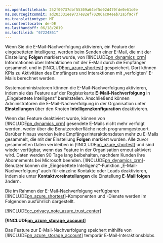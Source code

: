 ```yaml
---
ms.openlocfilehash: 252f09737dbf55309a64ef5d02d479fde0e61c0e
ms.sourcegitcommit: ad203331ee9737e82ef70206ac04eeb72a5f9c7f
ms.translationtype: MT
ms.contentlocale: de-DE
ms.lasthandoff: 06/18/2019
ms.locfileid: "67224861"
---
```

Wenn Sie die E-Mail-Nachverfolgung aktivieren, ein Feature der eingebetteten Intelligenz, werden beim Senden einer E-Mail, die mit der Einstellung **Folgen** markiert wurde, von [!INCLUDE[pn_dynamics_crm](pn-dynamics-crm.md)] Informationen über Interaktionen mit der E-Mail durch die Empfänger gesammelt und in [!INCLUDE[pn_azure_shortest](pn-azure-shortest.md)] gespeichert. Dort können KPIs zu Aktivitäten des Empfängers und Interaktionen mit „verfolgten“ E-Mails berechnet werden.  
  
 Systemadministratoren können die E-Mail-Nachverfolgung aktivieren, indem sie das Feature auf der Registerkarte **E-Mail-Nachverfolgung** in „Eingebettete Intelligenz“ bereitstellen. Anschließend können Administratoren die E-Mail-Nachverfolgung in der Organisation unter **Einstellungen** über den Knoten **Intelligenzkonfiguration** deaktivieren.  
  
 Wenn das Feature deaktiviert wurde, können von [!INCLUDE[pn_dynamics_crm](pn-dynamics-crm.md)] gesendete E-Mails nicht mehr verfolgt werden, weder über die Benutzeroberfläche noch programmgesteuert. Darüber hinaus werden keine Empfängerinteraktionsdaten mehr zu E-Mails gesammelt, die mit der Einstellung **Folgen** markiert wurden. Alle zuvor gesammelten Daten verbleiben in [!INCLUDE[pn_azure_shortest](pn-azure-shortest.md)] und sind wieder verfügbar, wenn das Feature in der Organisation erneut aktiviert wird. Daten werden 90 Tage lang beibehalten, nachdem Kunden ihre Abonnements bei Microsoft beenden. [!INCLUDE[pn_dynamics_crm](pn-dynamics-crm.md)]-Benutzer können die „Eingebettete Intelligenz“-Funktion „E-Mail-Nachverfolgung“ auch für einzelne Kontakte oder Leads deaktivieren, indem sie unter **Kontaktvoreinstellungen** die Einstellung **E-Mail folgen** ändern.  
  
 Die im Rahmen der E-Mail-Nachverfolgung verfügbaren [!INCLUDE[pn_azure_shortest](pn-azure-shortest.md)]-Komponenten und -Dienste werden im Folgenden ausführlich dargestellt.  
  
 [!INCLUDE[cc_privacy_note_azure_trust_center](cc-privacy-note-azure-trust-center.md)]  
  
 **[!INCLUDE[pn_azure_storage_account](pn-azure-storage-account.md)]**  
  
 Das Feature zur E-Mail-Nachverfolgung speichert mithilfe von [!INCLUDE[pn_azure_storage_account](pn-azure-storage-account.md)] temporär E-Mail-Interaktionsblobs.